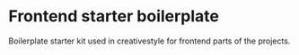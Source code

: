 # Frontend starter boilerplate
Boilerplate starter kit used in creativestyle for frontend parts of the projects.
